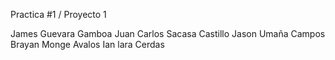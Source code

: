 Practica #1 / Proyecto 1

James Guevara Gamboa
Juan Carlos Sacasa Castillo
Jason Umaña Campos
Brayan Monge Avalos
Ian lara Cerdas
